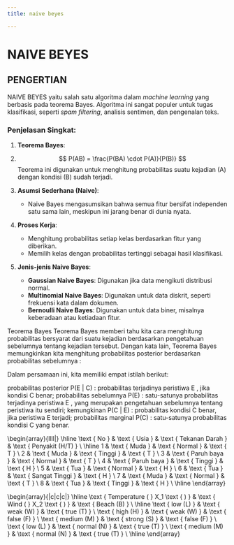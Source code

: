 ```yaml
---
title: naive beyes

---
```


# NAIVE BEYES

## PENGERTIAN

NAIVE BEYES yaitu salah satu algoritma dalam *machine learning* yang berbasis pada teorema Bayes. Algoritma ini sangat populer untuk tugas klasifikasi, seperti *spam filtering*, analisis sentimen, dan pengenalan teks. 

### Penjelasan Singkat:
1. **Teorema Bayes**: 
2. $$
    P(AB) = \frac{P(BA) \cdot P(A)}{P(B)}
   $$
   Teorema ini digunakan untuk menghitung probabilitas suatu kejadian \(A\) dengan kondisi \(B\) sudah terjadi.

2. **Asumsi Sederhana (Naive)**:
   - Naive Bayes mengasumsikan bahwa semua fitur bersifat independen satu sama lain, meskipun ini jarang benar di dunia nyata.

3. **Proses Kerja**:
   - Menghitung probabilitas setiap kelas berdasarkan fitur yang diberikan.
   - Memilih kelas dengan probabilitas tertinggi sebagai hasil klasifikasi.

4. **Jenis-jenis Naive Bayes**:
   - **Gaussian Naive Bayes**: Digunakan jika data mengikuti distribusi normal.
   - **Multinomial Naive Bayes**: Digunakan untuk data diskrit, seperti frekuensi kata dalam dokumen.
   - **Bernoulli Naive Bayes**: Digunakan untuk data biner, misalnya keberadaan atau ketiadaan fitur.

Teorema Bayes
Teorema Bayes memberi tahu kita cara menghitung probabilitas bersyarat dari suatu kejadian berdasarkan pengetahuan sebelumnya tentang kejadian tersebut. Dengan kata lain, Teorema Bayes memungkinkan kita menghitung probabilitas posterior berdasarkan probabilitas sebelumnya :


Dalam persamaan ini, kita memiliki empat istilah berikut:

probabilitas posterior P(E | C) : probabilitas terjadinya peristiwa E , jika kondisi C benar;
probabilitas sebelumnya P(E) : satu-satunya probabilitas terjadinya peristiwa E , yang merupakan pengetahuan sebelumnya tentang peristiwa itu sendiri;
kemungkinan P(C | E) : probabilitas kondisi C benar, jika peristiwa E terjadi;
probabilitas marginal P(C) : satu-satunya probabilitas kondisi C yang benar.

\begin{array}{llll|}
\hline \text { No } & \text { Usia } & \text { Tekanan Darah } & \text { Penyakit (H/T) } \\
\hline 1 & \text { Muda } & \text { Normal } & \text { T } \\
2 & \text { Muda } & \text { Tinggi } & \text { T } \\
3 & \text { Paruh baya } & \text { Normal } & \text { T } \\
4 & \text { Paruh baya } & \text { Tinggi } & \text { H } \\
5 & \text { Tua } & \text { Normal } & \text { H } \\
6 & \text { Tua } & \text { Sangat Tinggi } & \text { H } \\
7 & \text { Muda } & \text { Normal } & \text { T } \\
8 & \text { Tua } & \text { Tinggi } & \text { H } \\
\hline
\end{array}


\begin{array}{|c|c|c|}
\hline \text { Temperature ( } X_1 \text { ) } & \text { Wind ( } X_2 \text { ) } & \text { Beach (B) } \\
\hline \text { low (L) } & \text { weak (W) } & \text { true (T) } \\
\text { high (H) } & \text { weak (W) } & \text { false (F) } \\
\text { medium (M) } & \text { strong (S) } & \text { false (F) } \\
\text { low (L) } & \text { normal (N) } & \text { true (T) } \\
\text { medium (M) } & \text { normal (N) } & \text { true (T) } \\
\hline
\end{array}